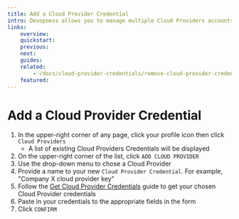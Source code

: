 ```yaml
---
title: Add a Cloud Provider Credential
intro: Devopness allows you to manage multiple Cloud Providers accounts from a single platform. Add Cloud Providers Credentials to your Devopness account to provision and manage cloud infrastructure resources with increased productivity.
links:
    overview:
    quickstart:
    previous:
    next:
    guides:
    related:
        - /docs/cloud-provider-credentials/remove-cloud-provider-credential
    featured:
---
```


# Add a Cloud Provider Credential
1. In the upper-right corner of any page, click your profile icon then click `Cloud Providers`
    - A list of existing Cloud Providers Credentials will be displayed
1. On the upper-right corner of the list, click `ADD CLOUD PROVIDER`
1. Use the drop-down menu to chose a Cloud Provider
1. Provide a name to your new `Cloud Provider Credential`. For example, "Company X cloud provider key"
1. Follow the [Get Cloud Provider Credentials](./get-cloud-providers-credentails.md) guide to get your chosen Cloud Provider credentials
1. Paste in your credentials to the appropriate fields in the form
1. Click `CONFIRM`
